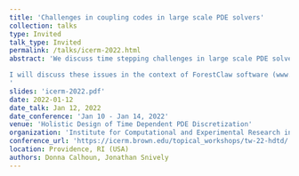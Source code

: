 ```yaml
---
title: 'Challenges in coupling codes in large scale PDE solvers'
collection: talks
type: Invited
talk_type: Invited
permalink: /talks/icerm-2022.html
abstract: 'We discuss time stepping challenges in large scale PDE solvers built within an adaptive meshing framework.  Adaptive meshing is a software strategy for dynamically managing mesh resolution so that spatial and temporal solution features of interest (typically defined by the user) are computed at the highest levels of resolution. By dynamically managing computational resources, solver performance can be dramatically increased.  Most commonly, only the spatial resolution is dynamically managed.  In this case, a standard &quot;method of lines&quot; approach can be used to advance the solution, with possible time step restrictions based on the highest spatial resolution.  Less common is the use of &quot;local time stepping&quot;, a strategy in which the time step size is locally adjusted to maintain, for example, a constant CFL number across the domain. Local time stepping works well for purely hyperbolic problems, and in fact is implemented in many Cartesian grid codes.  What is not entirely clearly is how to manage local time stepping with multi-stage time stepping schemes or operator split approaches for systems of PDEs, especially if the system involves elliptic terms. 

I will discuss these issues in the context of ForestClaw software (www.forestclaw.org), a Cartesian grid based software platform for solving PDEs on a hierarchy of adaptively refined Cartesian meshes.  We will show progress on several projects, including a DARPA funded project involving remote sensing in the atmosphere.  This project will couple several complex codes through the ForestClaw platform. The coupling will occur through interpolation between different ForestClaw mesh hierarchies, as well as through operator splitting involving elliptic, parabolic and hyperbolic terms.  Time stepping must be commensurate with the accuracy of each individual code, while balancing communication costs.  
'
slides: 'icerm-2022.pdf'
date: 2022-01-12
date_talk: Jan 12, 2022
date_conference: 'Jan 10 - Jan 14, 2022'
venue: 'Holistic Design of Time Dependent PDE Discretization'
organization: 'Institute for Computational and Experimental Research in Mathematics (ICERM)'
conference_url: 'https://icerm.brown.edu/topical_workshops/tw-22-hdtd/'
location: Providence, RI (USA)
authors: Donna Calhoun, Jonathan Snively
---
```

